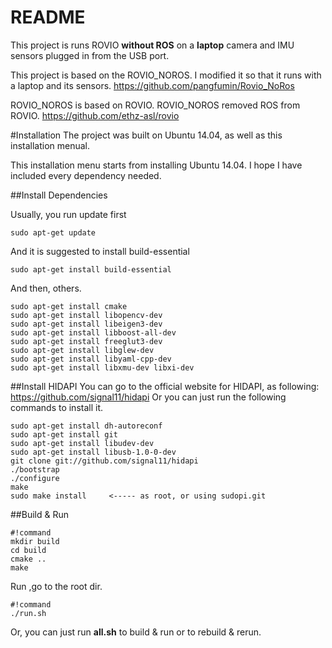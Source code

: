 # README

This project is runs ROVIO **without ROS** on a **laptop** camera and IMU sensors plugged in from the USB port.

This project is based on the ROVIO_NOROS. I modified it so that it runs with a laptop and its sensors.
https://github.com/pangfumin/Rovio_NoRos

ROVIO_NOROS is based on ROVIO. ROVIO_NOROS removed ROS from ROVIO.
https://github.com/ethz-asl/rovio

#Installation
The project was built on Ubuntu 14.04, as well as this installation menual.

This installation menu starts from installing Ubuntu 14.04. I hope I have included every dependency needed.

##Install Dependencies

Usually, you run update first
```
sudo apt-get update
```

And it is suggested to install build-essential
```
sudo apt-get install build-essential
```
And then, others.
```
sudo apt-get install cmake
sudo apt-get install libopencv-dev
sudo apt-get install libeigen3-dev
sudo apt-get install libboost-all-dev
sudo apt-get install freeglut3-dev
sudo apt-get install libglew-dev
sudo apt-get install libyaml-cpp-dev
sudo apt-get install libxmu-dev libxi-dev
```

##Install HIDAPI
You can go to the official website for HIDAPI, as following:
https://github.com/signal11/hidapi
Or you can just run the following commands to install it.
```
sudo apt-get install dh-autoreconf
sudo apt-get install git
sudo apt-get install libudev-dev
sudo apt-get install libusb-1.0-0-dev
git clone git://github.com/signal11/hidapi
./bootstrap
./configure
make
sudo make install     <----- as root, or using sudopi.git
```


##Build & Run

```
#!command
mkdir build
cd build
cmake ..
make
```

Run ,go to the root dir.
```
#!command
./run.sh
```

Or, you can just run **all.sh** to build & run or to rebuild & rerun.
